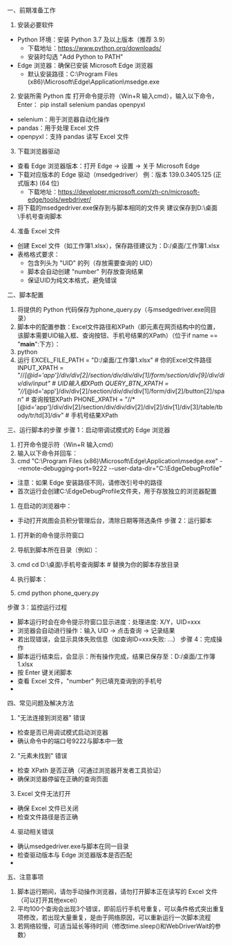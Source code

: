 一、前期准备工作
1. 安装必要软件
- Python 环境：安装 Python 3.7 及以上版本（推荐 3.9）
  - 下载地址：https://www.python.org/downloads/
  - 安装时勾选 "Add Python to PATH"
- Edge 浏览器：确保已安装 Microsoft Edge 浏览器
  - 默认安装路径：C:\Program Files (x86)\Microsoft\Edge\Application\msedge.exe
2. 安装所需 Python 库
打开命令提示符（Win+R 输入cmd），输入以下命令，Enter：
pip install selenium pandas openpyxl

- selenium：用于浏览器自动化操作
- pandas：用于处理 Excel 文件
- openpyxl：支持 pandas 读写 Excel 文件
3. 下载浏览器驱动
- 查看 Edge 浏览器版本：打开 Edge → 设置 → 关于 Microsoft Edge
- 下载对应版本的 Edge 驱动（msedgedriver）    例：版本 139.0.3405.125 (正式版本) (64 位)
  - 下载地址：https://developer.microsoft.com/zh-cn/microsoft-edge/tools/webdriver/
- 将下载的msedgedriver.exe保存到与脚本相同的文件夹   建议保存到D:\桌面\手机号查询脚本
4. 准备 Excel 文件
- 创建 Excel 文件（如工作簿1.xlsx），保存路径建议为：D:/桌面/工作簿1.xlsx
- 表格格式要求：
  - 包含列头为 "UID" 的列（存放需要查询的 UID）
  - 脚本会自动创建 "number" 列存放查询结果
  - 保证UID为纯文本格式，避免错误


二、脚本配置
1. 将提供的 Python 代码保存为phone_query.py（与msedgedriver.exe同目录）
2. 脚本中的配置参数：Excel文件路径和XPath（即元素在网页结构中的位置，该脚本需要UID输入框、查询按钮、手机号结果的XPath）（位于if name == "__main__":下方）：
3. python
4. 运行
EXCEL_FILE_PATH = "D:/桌面/工作簿1.xlsx"  # 你的Excel文件路径
INPUT_XPATH = "//*[@id='app']/div/div[2]/section/div/div/div[1]/form/section/div[9]/div/div/div/input"  # UID输入框XPath
QUERY_BTN_XPATH = "//*[@id='app']/div/div[2]/section/div/div/div[1]/form/div[2]/button[2]/span"  # 查询按钮XPath
PHONE_XPATH = "//*[@id='app']/div/div[2]/section/div/div/div[2]/div[2]/div[1]/div[3]/table/tbody/tr/td[3]/div"  # 手机号结果XPath

三、运行脚本的步骤
步骤 1：启动带调试模式的 Edge 浏览器
1. 打开命令提示符（Win+R 输入cmd）
2. 输入以下命令并回车：
3. cmd
"C:\Program Files (x86)\Microsoft\Edge\Application\msedge.exe" --remote-debugging-port=9222 --user-data-dir="C:\EdgeDebugProfile"

  - 注意：如果 Edge 安装路径不同，请修改引号中的路径
  - 首次运行会创建C:\EdgeDebugProfile文件夹，用于存放独立的浏览器配置
1. 在启动的浏览器中：
  - 手动打开岚图会员积分管理后台，清除日期等筛选条件
步骤 2：运行脚本
1. 打开新的命令提示符窗口
2. 导航到脚本所在目录（例如）：
3. cmd
cd D:\桌面\手机号查询脚本  # 替换为你的脚本存放目录

1. 执行脚本：
2. cmd
python phone_query.py

步骤 3：监控运行过程
- 脚本运行时会在命令提示符窗口显示进度：处理进度: X/Y，UID=xxx
- 浏览器会自动进行操作：输入 UID → 点击查询 → 记录结果
- 若出现错误，会显示具体失败信息（如查询ID=xxx失败: ...）
步骤 4：完成操作
- 脚本运行结束后，会显示：所有操作完成，结果已保存至：D:/桌面/工作簿1.xlsx
- 按 Enter 键关闭脚本
- 查看 Excel 文件，"number" 列已填充查询到的手机号
- 
四、常见问题及解决方法
1. "无法连接到浏览器" 错误
  - 检查是否已用调试模式启动浏览器
  - 确认命令中的端口号9222与脚本中一致
2. "元素未找到" 错误
  - 检查 XPath 是否正确（可通过浏览器开发者工具验证）
  - 确保浏览器停留在正确的查询页面
3. Excel 文件无法打开
  - 确保 Excel 文件已关闭
  - 检查文件路径是否正确
4. 驱动相关错误
  - 确认msedgedriver.exe与脚本在同一目录
  - 检查驱动版本与 Edge 浏览器版本是否匹配
  - 
五、注意事项
1. 脚本运行期间，请勿手动操作浏览器，请勿打开脚本正在读写的 Excel 文件（可以打开其他excel）
2. 平均100个查询会出现3个错误，即前后行手机号重复，可以条件格式突出重复项修改，若出现大量重复，是由于网络原因，可以重新运行一次脚本流程
3. 若网络较慢，可适当延长等待时间（修改time.sleep()和WebDriverWait的参数）

